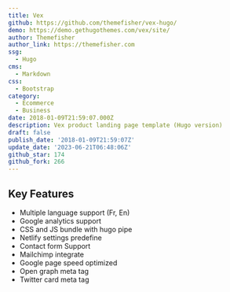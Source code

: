 ```yaml
---
title: Vex
github: https://github.com/themefisher/vex-hugo/
demo: https://demo.gethugothemes.com/vex/site/
author: Themefisher
author_link: https://themefisher.com
ssg:
  - Hugo
cms:
  - Markdown
css:
  - Bootstrap
category:
  - Ecommerce
  - Business
date: 2018-01-09T21:59:07.000Z
description: Vex product landing page template (Hugo version)
draft: false
publish_date: '2018-01-09T21:59:07Z'
update_date: '2023-06-21T06:48:06Z'
github_star: 174
github_fork: 266
---
```


## Key Features

- Multiple language support (Fr, En)
- Google analytics support
- CSS and JS bundle with hugo pipe
- Netlify settings predefine
- Contact form Support
- Mailchimp integrate
- Google page speed optimized
- Open graph meta tag
- Twitter card meta tag
